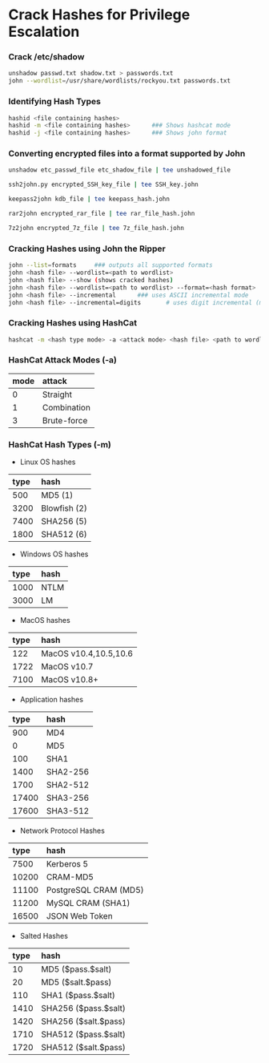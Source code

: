 # Crack Hashes for Privilege Escalation

### Crack /etc/shadow

```bash
unshadow passwd.txt shadow.txt > passwords.txt
john --wordlist=/usr/share/wordlists/rockyou.txt passwords.txt
```

### Identifying Hash Types

```bash
hashid <file containing hashes>
hashid -m <file containing hashes>      ### Shows hashcat mode
hashid -j <file containing hashes>      ### Shows john format
```

### Converting encrypted files into a format supported by John

```bash
unshadow etc_passwd_file etc_shadow_file | tee unshadowed_file

ssh2john.py encrypted_SSH_key_file | tee SSH_key.john

keepass2john kdb_file | tee keepass_hash.john

rar2john encrypted_rar_file | tee rar_file_hash.john

7z2john encrypted_7z_file | tee 7z_file_hash.john
```

### Cracking Hashes using John the Ripper

```bash
john --list=formats     ### outputs all supported formats
john <hash file> --wordlist=<path to wordlist>
john <hash file> --show (shows cracked hashes)
john <hash file> --wordlist=<path to wordlist> --format=<hash format>
john <hash file> --incremental      ### uses ASCII incremental mode
john <hash file> --incremental=digits       # uses digit incremental (mode: 0 to 99999999999999999999)
```

### Cracking Hashes using HashCat

```bash
hashcat -m <hash type mode> -a <attack mode> <hash file> <path to wordlist>
```

### HashCat Attack Modes \(-a\)

| mode | attack      |
|:---- |:----------- |
| 0    | Straight    |
| 1    | Combination |
| 3    | Brute-force |

### HashCat Hash Types \(-m\)

* Linux OS hashes

| type | hash             |
|:---- |:---------------- |
| 500  | MD5 \($1$\)      | 
| 3200 | Blowfish \($2$\) |
| 7400 | SHA256 \($5$\)   |
| 1800 | SHA512 \($6$\)   |

* Windows OS hashes

| type | hash |
|:---- |:---- |
| 1000 | NTLM |
| 3000 | LM   |

* MacOS hashes

| type | hash                  |
|:---- |:--------------------- |
| 122  | MacOS v10.4,10.5,10.6 |
| 1722 | MacOS v10.7           |
| 7100 | MacOS v10.8+          |

* Application hashes

| type  | hash     |
|:----- |:-------- |
| 900   | MD4      |
| 0     | MD5      |
| 100   | SHA1     |
| 1400  | SHA2-256 |
| 1700  | SHA2-512 |
| 17400 | SHA3-256 |
| 17600 | SHA3-512 |

* Network Protocol Hashes

| type  | hash                    |
|:----- |:----------------------- |
| 7500  | Kerberos 5              |
| 10200 | CRAM-MD5                |
| 11100 | PostgreSQL CRAM \(MD5\) |
| 11200 | MySQL CRAM \(SHA1\)     |
| 16500 | JSON Web Token          |

* Salted Hashes

| type | hash                   |
|:---- |:---------------------- |
| 10   | MD5 \(\$pass.\$salt\)    |
| 20   | MD5 \(\$salt.\$pass\)    |
| 110  | SHA1 \(\$pass.\$salt\)   |
| 1410 | SHA256 \(\$pass.\$salt\) |
| 1420 | SHA256 \(\$salt.\$pass\) |
| 1710 | SHA512 \(\$pass.\$salt\) |
| 1720 | SHA512 \(\$salt.\$pass\) |
